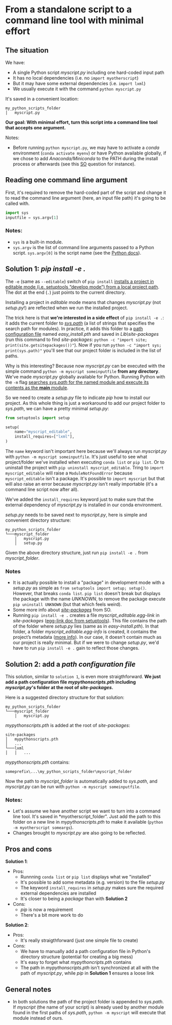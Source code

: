 # From a standalone script to a command line tool with minimal effort

## The situation

We have:
* A single Python script *myscript.py* including one hard-coded input path
* It has no local dependencies (i.e. no `import myotherscript`)
* But it may have some external dependencies (i.e. `import lxml`)
* We usually execute it with the command `python myscript.py`

It's saved in a convenient location:
```
my_python_scripts_folder
│   myscript.py
```

**Our goal: With minimal effort, turn this script into a command line tool that accepts one argument.**

Notes:
- Before running `python myscript.py`, we may have to activate a *conda* environment (`conda activate myenv`) or have Python available globally, if we chose to add *Anaconda/Miniconda* to the PATH during the install process or afterwards (see this [SO](https://stackoverflow.com/questions/44597662/conda-command-is-not-recognized-on-windows-10) question for instance).

## Reading one command line argument

First, it's required to remove the hard-coded part of the script and change it to read the command line argument (here, an input file path) it's going to be called with.
```python
import sys
inputfile = sys.argv[1]
```
### Notes:
- `sys` is a built-in module.
- `sys.argv` is the list of command line arguments passed to a Python script. `sys.argv[0]` is the script name (see the [Python docs](https://docs.python.org/3/library/sys.html#sys.argv)).

## Solution 1: *pip install -e .*

The `-e` (same as `--editable`) switch of `pip install` [installs  a project in editable mode (i.e. setuptools “develop mode”) from a local project path](https://pip.pypa.io/en/stable/reference/pip_install/#cmdoption-e). The dot at the end (`.`) just points to the current directory.

Installing a project in *editable* mode means that changes *myscript.py* (not *setup.py*!) are reflected when we run the installed project.

The trick here is that **we're interested in a side effect** of `pip install -e .`: it adds the current folder to [*sys.path*](https://docs.python.org/3/library/sys.html#sys.path) (a list of strings that specifies the search path for modules). In practice, it adds this folder to a [path configuration file](https://docs.python.org/3.7/library/site.html) named *easy_install.pth* and saved in *Lib\site-packages* (run this command to find *site-packages*: `python -c "import site; print(site.getsitepackages())"`). Now if you run `python -c "import sys; print(sys.path)"` you'll see that our project folder is included in the list of paths.

Why is this interesting? Because now *myscript.py* can be executed with the simple command `python -m myscript someinputfile` **from any directory**. We've made *myscript.py* globally available for Python. Running Python with the `-m` flag [searches *sys.path* for the named module and execute its contents as the __main__ module](https://docs.python.org/3.7/using/cmdline.html#cmdoption-m).

So we need to create a *setup.py* file to indicate *pip* how to install our project. As this whole thing is just a workaround to add our project folder to *sys.path*, we can have a pretty minimal *setup.py*:
```python
from setuptools import setup

setup(
    name="myscript_editable",
    install_requires=["lxml"],
)
```
The `name` keyword isn't important here because we'll always run *myscript.py* with `python -m myscript someinputfile`. It's just useful to see what project/folder we've installed when executing `conda list` or `pip list`. Or to uninstall the project with `pip uninstall myscript_editable`. Tring to `import myscript_editable` will raise a `ModuleNotFoundError` because `myscript_editable` isn't a package. It's possible to `import myscript` but that will also raise an error because *myscript.py* isn't really importable (it's a command line script now after all).

We've added the `install_requires` keyword just to make sure that the external dependency of *myscript.py* is installed in our conda environment.


*setup.py* needs to be saved next to *myscript.py*, here is simple and convenient directory structure:
```
my_python_scripts_folder
└───myscript_folder
    │   myscript.py
    │   setup.py
```
Given the above directory structure, just run `pip install -e .` from *myscript_folder*.

### Notes
- It is actually possible to install a "package" in development mode with a *setup.py* as simple as `from setuptools import setup; setup()`. However, that breaks `conda list`. `pip list` doesn't break but displays the package with the name *UNKNOWN*, to remove the package execute `pip uninstall UNKNOWN` (but that which feels weird).
- Some more info about [*site-packages*](https://stackoverflow.com/questions/31384639/what-is-pythons-site-packages-directory) from SO.
- Running `pip install -e .` creates a file *myscript_editable.egg-link* in *site-packages* ([egg-link doc from setuptools](https://setuptools.readthedocs.io/en/latest/formats.html#egg-links)). This file contains the path of the folder where *setup.py* lies (same as in *easy-install.pth*). In that folder, a folder *myscript_editable.egg-info* is created, it contains the project’s metadata ([more info](https://setuptools.readthedocs.io/en/latest/formats.html#eggs-and-their-formats)). In our case, it doesn't contain much as our project is really minimal. But if we were to change *setup.py*, we'd have to run `pip install -e .` gain to reflect those changes.

## Solution 2: add a *path configuration file*

This solution, similar to `solution 1`, is even more straigthforward. **We just add a path configuration file *mypythonscripts.pth* including *myscript.py*'s folder at the root of *site-packages*.**

Here is a suggested directory structure for that solution:
```
my_python_scripts_folder
└───myscript_folder
    │   myscript.py
```

*mypythonscripts.pth* is added at the root of *site-packages*:
```
site-packages
│   mypythonscripts.pth
│   ...
└───lxml
│   │   ...
```
*mypythonscripts.pth* contains:
```
someprefix\...\my_python_scripts_folder\myscript_folder
```

Now the path to *myscript_folder* is automatically added to *sys.path*, and *myscript.py* can be run with `python -m myscript someinputfile`.

### Notes:
- Let's assume we have another script we want to turn into a command line tool. It's saved in *myotherscript_folder". Just add the path to this folder on a new line in *mypythonscripts.pth* to make it available (`python -m myotherscript someargs`).
- Changes brought to *myscript.py* are also going to be reflected.

## Pros and cons

**Solution 1**:
- Pros:
  - Runnning `conda list` or `pip list` displays what we "installed"
  - It's possible to add some metadata (e.g. version) to the file *setup.py*
  - The keyword `install_requires` in *setup.py* makes sure the required external dependencies are installed
  - It's closer to being a *package* than with **Solution 2**
- Cons:
  - *pip* is now a requirement
  - There's a bit more work to do

**Solution 2**:
- Pros:
  - It's really straigthforward (just one simple file to create)
- Cons:
  - We have to manually add a path configuration file in Python's directory structure (potential for creating a big mess)
  - It's easy to forget what *mypythoncripts.pth* contains
  - The path in *mypythonscripts.pth* isn't synchronized at all with the path of *myscript.py*, while *pip* in **Solution 1** ensures a loose link


## General notes

- In both solutions the path of the project folder is appended to *sys.path*. If *myscript* (the name of your script) is already used by another module found in the first paths of *sys.path*, `python -m myscript` will execute that module instead of ours.

